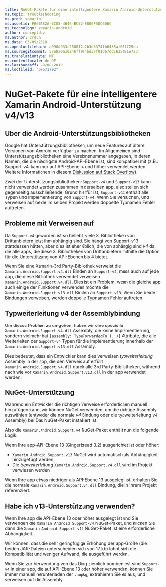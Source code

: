 ```yaml
---
title: NuGet-Pakete für eine intelligentere Xamarin Android-Unterstützung v4/v13
ms.topic: troubleshooting
ms.prod: xamarin
ms.assetid: FE66A82A-6C05-4646-BC52-E806F5DC606C
ms.technology: xamarin-android
author: conceptdev
ms.author: crdun
ms.date: 03/09/2018
ms.openlocfilehash: a990d933c258812b2b3d3374fb6435af06f729ea
ms.sourcegitcommit: 57e8a0a10246ff9a4bd37f01d67ddc635f81e723
ms.translationtype: MT
ms.contentlocale: de-DE
ms.lasthandoff: 03/08/2019
ms.locfileid: "57671792"
---
```

# <a name="smarter-xamarin-android-support-v4--v13-nuget-packages"></a>NuGet-Pakete für eine intelligentere Xamarin Android-Unterstützung v4/v13

## <a name="about-the-android-support-libraries"></a>Über die Android-Unterstützungsbibliotheken

Google hat Unterstützungsbibliotheken, um neue Features auf ältere Versionen von Android verfügbar zu machen. Im Allgemeinen sind Unterstützungsbibliotheken eine Versionsnummer angegeben, in deren Namen, die die niedrigste Android-API-Ebene ist, sind kompatibel mit (z.B.: Support-v4-kann nur auf API-Ebene-4 und höher verwendet werden. Weitere Informationen in diesem [Diskussion auf Stack Overflow](https://stackoverflow.com/questions/9926403/android-support-package-compatibility-library-use-v4-or-v13)). 

Zwei der Unterstützungsbibliotheken: `Support-v4` und `Support-v13` kann nicht verwendet werden zusammen in derselben app, also stellen sich gegenseitig ausschließende. Grund hierfür ist, `Support-v13` enthält alle Typen und Implementierung von `Support-v4`. Wenn Sie versuchen, und verweisen auf beide im selben Projekt werden doppelte Typnamen Fehler auftreten.

## <a name="problems-with-referencing"></a>Probleme mit Verweisen auf

Da `Support-v4` geworden ist so beliebt, viele 3. Bibliotheken von Drittanbietern jetzt ihm abhängig sind. Sie hängt von Support-v13 stattdessen hätten, aber dies ist eher üblich, die von abhängig sind _v4_ da, die alle apps, die diese 3. Bibliotheken von Drittanbietern mithilfe die Option für die Unterstützung von API-Ebenen bis 4 bietet.

Wenn Sie eine Xamarin-3rd Party-Bibliothek verweist die `Xamarin.Android.Support.v4.dll` Binden an `Support-v4`, muss auch auf jede app, die diese Bibliothek verwendet verweisen `Xamarin.Android.Support.v4.dll`. Dies ist ein Problem, wenn die gleiche app auch einige der Funktionen verwenden möchte die `Xamarin.Android.Support.v13.dll` Binden an `Support-v13`. Wenn Sie beide Bindungen verweisen, werden doppelte Typnamen Fehler auftreten.

## <a name="type-forwarded-v4-binding-assembly"></a>Typweiterleitung v4 der Assemblybindung

Um dieses Problem zu umgehen, haben wir eine spezielle `Xamarin.Android.Support.v4.dll` Assembly, die keine Implementierung, sondern vielmehr hat `[assembly: TypeForwardedTo (..)]` Attribute, die alle Weiterleiten der `Support-v4` Typen für die Implementierung innerhalb der `Xamarin.Android.Support.v13.dll` Assembly.

Dies bedeutet, dass ein Entwickler kann dies verweisen _typweiterleitung_ Assembly in der app, die den Verweis auf erfüllt `Xamarin.Android.Support.v4.dll` durch alle 3rd Party-Bibliotheken, während nach wie vor `Xamarin.Android.Support.v13.dll` in der app verwendet werden.

## <a name="nuget-assistance"></a>NuGet-Unterstützung

Während ein Entwickler die richtigen Verweise erforderlichen manuell hinzufügen kann, wir können NuGet verwenden, um die richtige Assembly auswählen (entweder die normale _v4_ Bindung oder die typweiterleitung _v4_ Assembly) bei Das NuGet-Paket installiert ist.

Also die `Xamarin.Android.Support.v4` NuGet-Paket enthält nun die folgende Logik:

Wenn Ihre app-API-Ebene 13 (Gingerbread 3.2) ausgerichtet ist oder höher:

*   `Xamarin.Android.Support.v13` NuGet wird automatisch als Abhängigkeit hinzugefügt werden
*   Die _typweiterleitung_ `Xamarin.Android.Support.v4.dll` wird im Projekt verwiesen werden

Wenn Ihre app etwas niedriger als API-Ebene 13 ausgelegt ist, erhalten Sie die normale `Xamarin.Android.Support.v4.dll` Bindung, die in Ihrem Projekt referenziert.

## <a name="do-i-have-to-use-support-v13"></a>Habe ich v13-Unterstützung verwenden?

Wenn Ihre app die API-Ebene 13 oder höher ausgelegt ist und Sie verwenden die `Xamarin Android Support-v4` NuGet-Paket, und klicken Sie dann die `Xamarin Android Support v13` NuGet-Paket ist eine erforderliche Abhängigkeit.

Wir können, dass die sehr geringfügige Erhöhung der app-Größe (die beiden JAR-Dateien unterscheiden sich von 17 kb) lohnt sich die Kompatibilität und weniger Aufwand, die ausgeführt werden.

Wenn Sie zur Verwendung von das Ding ziemlich bombenfest sind `Support-v4` in einer app, die auf API-Ebene 13 oder höher verwenden, können Sie immer manuell herunterladen der `.nupkg`, extrahieren Sie es aus, und verweisen auf die Assembly.
